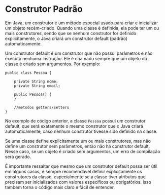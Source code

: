 # Construtor Padrão

Em Java, um construtor é um método especial usado para criar e inicializar um objeto recém-criado. Quando uma classe é definida, ela pode ter um ou mais construtores, sendo que se nenhum construtor for definido explicitamente, o Java criará um construtor default (padrão) automaticamente.

Um construtor default é um construtor que não possui parâmetros e não executa nenhuma instrução. Ele é chamado sempre que um objeto da classe é criado sem argumentos. Por exemplo:

```
public class Pessoa {

    private String nome;
    private String email;

    public Pessoa() {
    }

    //metodos getters/setters
}
```

No exemplo de código anterior, a classe `Pessoa` possui um construtor default, que será exatamente o mesmo construtor que o Java criará automaticamente, caso nenhum construtor tivesse sido definido na classe.

Se uma classe define explicitamente um ou mais construtores, mas não define um construtor sem parâmetros, então não há construtor default. Nesse caso, se um objeto é criado sem argumentos, um erro de compilação será gerado.

É importante ressaltar que mesmo que um construtor default possa ser útil em alguns casos, é sempre recomendável definir explicitamente os construtores da classe, especialmente se a classe tiver atributos que precisam ser inicializados com valores específicos ou obrigatórios. Isso também torna o código mais claro e fácil de entender.
